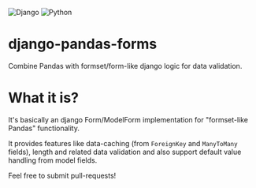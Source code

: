 ![Django](https://img.shields.io/badge/django-%23092E20.svg?style=for-the-badge&logo=django&logoColor=white)
![Python](https://img.shields.io/badge/python-3670A0?style=for-the-badge&logo=python&logoColor=ffdd54)
# django-pandas-forms
Combine Pandas with formset/form-like django logic for data validation.

# What it is?
It's basically an django Form/ModelForm implementation for "formset-like Pandas" functionality.

It provides features like data-caching (from `ForeignKey` and `ManyToMany` fields), length and related data validation and also support default value handling from model fields.

Feel free to submit pull-requests!

